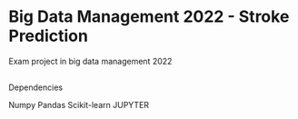 # Big Data Management 2022 - Stroke Prediction
Exam project in big data management 2022

##
Dependencies

Numpy
Pandas
Scikit-learn
JUPYTER